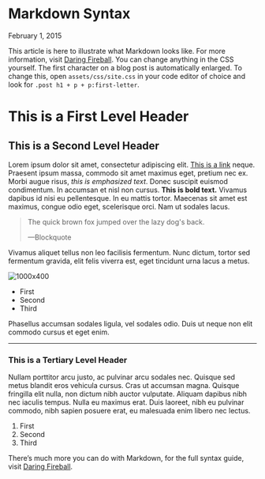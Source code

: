 Markdown Syntax
===

February 1, 2015

This article is here to illustrate what Markdown looks like. For more information, visit [Daring Fireball](1). You can change anything in the CSS yourself. The first character on a blog post is automatically enlarged. To change this, open `assets/css/site.css` in your code editor of choice and look for `.post h1 + p + p:first-letter`.

# This is a First Level Header

## This is a Second Level Header

Lorem ipsum dolor sit amet, consectetur adipiscing elit. [This is a link](https://twitter.com/thomweerd) neque. Praesent ipsum massa, commodo sit amet maximus eget, pretium nec ex. Morbi augue risus, *this is emphasized text*. Donec suscipit euismod condimentum. In accumsan et nisl non cursus. **This is bold text.** Vivamus dapibus id nisi eu pellentesque. In eu mattis tortor. Maecenas sit amet est maximus, congue odio eget, scelerisque orci. Nam ut sodales lacus.

> The quick brown fox jumped over the lazy
dog's back.
>
> —Blockquote

Vivamus aliquet tellus non leo facilisis fermentum. Nunc dictum, tortor sed fermentum gravida, elit felis viverra est, eget tincidunt urna lacus a metus.

![1000x400](./img/001.png)

*   First
*   Second
*   Third
	
Phasellus accumsan sodales ligula, vel sodales odio. Duis ut neque non elit commodo cursus et eget enim.

---

### This is a Tertiary Level Header

Nullam porttitor arcu justo, ac pulvinar arcu sodales nec. Quisque sed metus blandit eros vehicula cursus. Cras ut accumsan magna. Quisque fringilla elit nulla, non dictum nibh auctor vulputate. Aliquam dapibus nibh nec iaculis tempus. Nulla eu maximus erat. Duis laoreet, nibh eu pulvinar commodo, nibh sapien posuere erat, eu malesuada enim libero nec lectus.

1.   First
2.   Second
3.   Third

There’s much more you can do with Markdown, for the full syntax guide, visit [Daring Fireball][1].

[1]: http://daringfireball.net/projects/markdown/basics